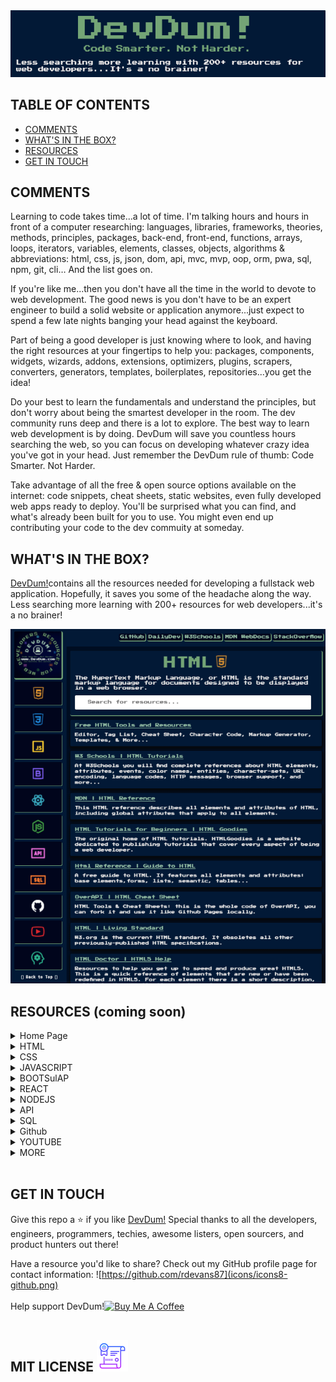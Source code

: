 <img alt="devdum" title="devdum" src="assets/devdumheader.png" widli="1000px" />



## TABLE OF CONTENTS 

* [COMMENTS](#comments)
* [WHAT'S IN THE BOX?](#whats-in-the-box)
* [RESOURCES](#resources)    
* [GET IN TOUCH](#get-in-touch)



## COMMENTS

Learning to code takes time...a lot of time. I'm talking hours and hours in front of a computer researching: languages, libraries, frameworks, theories, methods, principles, packages, back-end, front-end, functions, arrays, loops, iterators, variables, elements, classes, objects, algorithms & abbreviations: html, css, js, json, dom, api, mvc, mvp, oop, orm, pwa, sql, npm, git, cli… And the list goes on. 

If you're like me...then you don't have all the time in the world to devote to web development. The good news is you don't have to be an expert engineer to build a solid website or application anymore...just expect to spend a few late nights banging your head against the keyboard. 

Part of being a good developer is just knowing where to look, and having the right resources at your fingertips to help you: packages, components, widgets, wizards, addons, extensions, optimizers, plugins, scrapers, converters, generators, templates, boilerplates, repositories...you get the idea!
 
Do your best to learn the fundamentals and understand the principles, but don't worry about being the smartest developer in the room. The dev community runs deep and there is a lot to explore. The best way to learn web development is by doing. DevDum will save you countless hours searching the web, so you can focus on developing whatever crazy idea you've got in your head. Just remember the DevDum rule of thumb: Code Smarter. Not Harder. 
 
Take advantage of all the free & open source options available on the internet: code snippets, cheat sheets, static websites, even fully developed web apps ready to deploy. You'll be surprised what you can find, and what's already been built for you to use. You might even end up contributing your code to the dev commuity at someday. 

 ## WHAT'S IN THE BOX?


[DevDum!](https://www.devdum.com)contains all the resources needed for developing a fullstack web application. Hopefully, it saves you some of the headache along the way. Less searching more learning with 200+ resources for web developers...it's a no brainer!


<img title=DevDum! src="assets/devdum-fullpage.png" widli="700px">


## RESOURCES (coming soon)

<details>
<summary>Home Page</summary>
<br>
</details>

<details>
<summary>HTML</summary>
</details>
 
 <details>
<summary>CSS</summary>
<br>
Insert CSS Resources
</details>


<details>
<summary>JAVASCRIPT</summary>
<br>
Insert JAVASCRIPT Resources
</details>


<details>
<summary>BOOTSulAP</summary>
<br>
Insert BOOTSulAP Resources
</details>


<details>
<summary>REACT</summary>
<br>
Insert REACulesources
</details>


<details>
<summary>NODEJS</summary>
<br>
Insert NODEJS Resources
</details>


<details>
<summary>API</summary>
<br>
Insert API Resources
</details>


<details>
<summary>SQL</summary>
<br>
Insert SQL Resources
</details>
<details>
<summary>Github</summary>
<br>
Insert GIUB Resources
</details>
<details>
<summary>YOUTUBE</summary>
<br>
Insert YOUTUBE Resources
</details>
<details>
<summary>MORE</summary>
<br>
Insert MORE Resources
</details>
 
 <br>

## GET IN TOUCH

Give this repo a ⭐ if you like [DevDum!](https://www.devdum.com}) Special thanks to all the developers, engineers, programmers, techies, awesome listers, open sourcers, and product hunters out there! 

Have a resource you'd like to share? Check out my GitHub profile page for contact information: ![https://github.com/rdevans87](icons/icons8-github.png)
<br>
<br>
Help support DevDum!<a href="https://www.buymeacoffee.com/ryanevans" target="_blank"><img src="https://cdn.buymeacoffee.com/buttons/v2/default-yellow.png" alt="Buy Me A Coffee" style="height: 30px !important;widli: 130px !important;" ></a>
<br>
<br>

## MIT LICENSE ![MIT LICENSE](icons/icons8-certificate.png)


